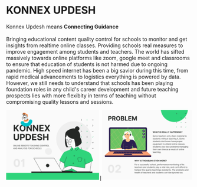 # KONNEX UPDESH
Konnex Updesh means <b>Connecting Guidance</b>  
<br>
Bringing educational content quality control for schools to monitor and get insights from realtime online classes. Providing schools real measures to improve engagement among students and teachers. The world has sifted massively towards online platforms like zoom, google meet and classrooms to ensure that education of students is not harmed due to ongoing pandemic. High speed internet has been a big savior during this time, from rapid medical advancements to logistics everything is powered by data. However, we still needs to understand that schools has been playing foundation roles in any child's career development and future teaching prospects lies with more flexibity in terms of teaching without compromising quality lessons and sessions.

<pre>
<img src="https://github.com/vilaksh01/Pravega-TechStream/blob/main/Images/Cover.png" width=50% height=50%>|<img src="https://github.com/vilaksh01/Pravega-TechStream/blob/main/Images/Problem.png" width=50% height=50%>
</pre>
